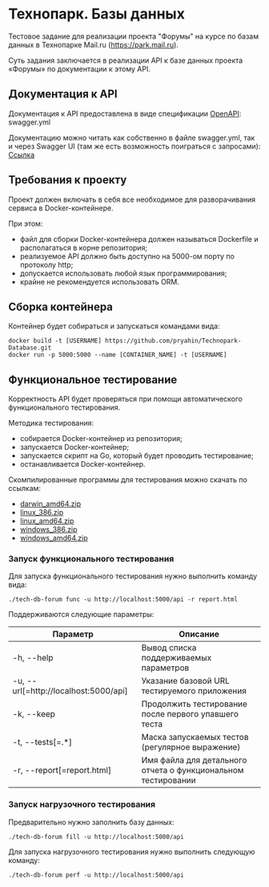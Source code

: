 # Технопарк. Базы данных

Тестовое задание для реализации проекта "Форумы" на курсе по базам данных в Технопарке Mail.ru (https://park.mail.ru).

Суть задания заключается в реализации API к базе данных проекта «Форумы» по документации к этому API.

## Документация к API
Документация к API предоставлена в виде спецификации [OpenAPI](https://ru.wikipedia.org/wiki/OpenAPI_%28%D1%81%D0%BF%D0%B5%D1%86%D0%B8%D1%84%D0%B8%D0%BA%D0%B0%D1%86%D0%B8%D1%8F%29): swagger.yml

Документацию можно читать как собственно в файле swagger.yml, так и через Swagger UI (там же есть возможность поиграться с запросами): [Ссылка](http://petstore.swagger.io/?url=https://raw.githubusercontent.com/pryahin/Technopark-Database/master/swagger.yml)

## Требования к проекту
Проект должен включать в себя все необходимое для разворачивания сервиса в Docker-контейнере.

При этом:

 * файл для сборки Docker-контейнера должен называться Dockerfile и располагаться в корне репозитория;
 * реализуемое API должно быть доступно на 5000-ом порту по протоколу http;
 * допускается использовать любой язык программирования;
 * крайне не рекомендуется использовать ORM.

## Сборка контейнера
Контейнер будет собираться и запускаться командами вида:
```
docker build -t [USERNAME] https://github.com/pryahin/Technopark-Database.git
docker run -p 5000:5000 --name [CONTAINER_NAME] -t [USERNAME]
```

## Функциональное тестирование
Корректность API будет проверяться при помощи автоматического функционального тестирования.

Методика тестирования:

 * собирается Docker-контейнер из репозитория;
 * запускается Docker-контейнер;
 * запускается скрипт на Go, который будет проводить тестирование;
 * останавливается Docker-контейнер.

Скомпилированные программы для тестирования можно скачать по ссылкам:

 * [darwin_amd64.zip](https://raw.githubusercontent.com/pryahin/Technopark-Database/master/tests/darwin_amd64.zip)
 * [linux_386.zip](https://raw.githubusercontent.com/pryahin/Technopark-Database/master/tests/linux_386.zip)
 * [linux_amd64.zip](https://raw.githubusercontent.com/pryahin/Technopark-Database/master/tests/linux_amd64.zip)
 * [windows_386.zip](https://raw.githubusercontent.com/pryahin/Technopark-Database/master/tests/windows_386.zip)
 * [windows_amd64.zip](https://raw.githubusercontent.com/pryahin/Technopark-Database/master/tests/windows_amd64.zip)
 
### Запуск функционального тестирования

Для запуска функционального тестирования нужно выполнить команду вида:
```
./tech-db-forum func -u http://localhost:5000/api -r report.html
```

Поддерживаются следующие параметры:

Параметр                              | Описание
---                                   | ---
-h, --help                            | Вывод списка поддерживаемых параметров
-u, --url[=http://localhost:5000/api] | Указание базовой URL тестируемого приложения
-k, --keep                            | Продолжить тестирование после первого упавшего теста
-t, --tests[=.*]                      | Маска запускаемых тестов (регулярное выражение)
-r, --report[=report.html]            | Имя файла для детального отчета о функциональном тестировании

 ### Запуск нагрузочного тестирования

Предварительно нужно заполнить базу данных:
```
./tech-db-forum fill -u http://localhost:5000/api
```

Для запуска нагрузочного тестирования нужно выполнить следующую команду:
```
./tech-db-forum perf -u http://localhost:5000/api
```
